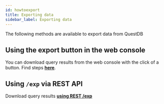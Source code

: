 ```yaml
---
id: howtoexport
title: Exporting data
sidebar_label: Exporting data
---
```


The following methods are available to export data from QuestDB

## Using the export button in the web console
You can download query results from the web console with the click of a button. Find steps **[here](usageINTERFACE.md#exporting-query-results)**.

## Using `/exp` via REST API
Download query results  **[using REST /exp](usageINTERFACE.md#exp-export-data)**